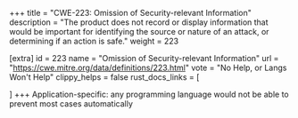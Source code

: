 +++
title = "CWE-223: Omission of Security-relevant Information"
description	= "The product does not record or display information that would be important for identifying the source or nature of an attack, or determining if an action is safe."
weight = 223

[extra]
id = 223
name = "Omission of Security-relevant Information"
url = "https://cwe.mitre.org/data/definitions/223.html"
vote = "No Help, or Langs Won't Help"
clippy_helps = false
rust_docs_links = [
	
]
+++
Application-specific: any programming language would not be able to prevent most cases automatically
